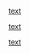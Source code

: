[text](<Hệ mật mã khóa công khai.md>)

[text](<Hệ mật mã RSA.md>)

[text](<Phương pháp lưới và thuật toán LLL giảm lưới.md>)
